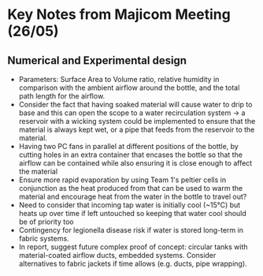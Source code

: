 # Key Notes from Majicom Meeting (26/05)
## Numerical and Experimental design
- Parameters: Surface Area to Volume ratio, relative humidity in comparison with the ambient airflow around the bottle, and the total path length for the airflow. 
- Consider the fact that having soaked material will cause water to drip to base and this can open the scope to a water recirculation system -> a reservoir with a wicking system could be implemented to ensure that the material is always kept wet, or a pipe that feeds from the reservoir to the material. 
- Having two PC fans in parallel at different positions of the bottle, by cutting holes in an extra container that encases the bottle so that the airflow can be contained while also ensuring it is close enough to affect the material
- Ensure more rapid evaporation by using Team 1's peltier cells in conjunction as the heat produced from that can be used to warm the material and encourage heat from the water in the bottle to travel out? 
- Need to consider that incoming tap water is initially cool (~15°C) but heats up over time if left untouched so keeping that water cool should be of priority too
- Contingency for legionella disease risk if water is stored long-term in fabric systems.
- In report, suggest future complex proof of concept: circular tanks with material-coated airflow ducts, embedded systems. Consider alternatives to fabric jackets if time allows (e.g. ducts, pipe wrapping).
